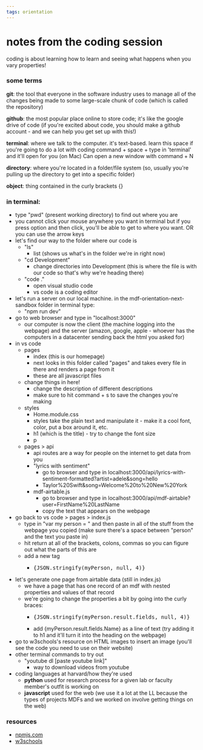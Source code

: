 ```yaml
---
tags: orientation
---
```


# notes from the coding session

coding is about learning how to learn
and seeing what happens when you vary properties!

### some terms
**git**: the tool that everyone in the software industry uses to manage all of the changes being made to some large-scale chunk of code (which is called the repository)

**github**: the most popular place online to store code; it's like the google drive of code (if you're excited about code, you should make a github account - and we can help you get set up with this!)

**terminal**: where we talk to the computer. it's text-based. learn this space if you're going to do a lot with coding
command + space + type in 'terminal' and it'll open for you (on Mac)
Can open a new window with command + N

**directory**: where you're located in a folder/file system (so, usually you're pulling up the directory to get into a specific folder)

**object**: thing contained in the curly brackets {}

### in terminal:
* type "pwd" (present working directory) to find out where you are
* you cannot click your mouse anywhere you want in terminal but if you press option and then click, you'll be able to get to where you want. OR you can use the arrow keys
* let's find our way to the folder where our code is
    * "ls"
        * list (shows us what's in the folder we're in right now)
    * "cd Development"
        * change directories into Development (this is where the file is with our code so that's why we're heading there)
    * "code ." 
        * open visual studio code
        * vs code is a coding editor
* let's run a server on our local machine. in the mdf-orientation-next-sandbox folder in terminal type:
    * "npm run dev"
* go to web browser and type in "localhost:3000"
    * our computer is now the client (the machine logging into the webpage) and the server (amazon, google, apple - whoever has the computers in a datacenter sending back the html you asked for)
* in vs code
    * pages
        * index (this is our homepage)
        * next looks in this folder called "pages" and takes every file in there and renders a page from it
        * these are all javascript files
    * change things in here!
        * change the description of different descriptions
        * make sure to hit command + s to save the changes you're making
    * styles
        * Home.module.css
        * styles take the plain text and manipulate it - make it a cool font, color, put a box around it, etc.
        * h1 (which is the title) - try to change the font size
        * p
    * pages > api
        * api routes are a way for people on the internet to get data from you
        * "lyrics with sentiment"
            * go to browser and type in localhost:3000/api/lyrics-with-sentiment-formatted?artist=adele&song=hello
            * Taylor%20Swift&song=Welcome%20to%20New%20York
        * mdf-airtable.js
            * go to browser and type in localhost:3000/api/mdf-airtable?user=FirstName%20LastName
            * copy the text that appears on the webpage
* go back to vs code > pages > index.js
    * type in "var my person = " and then paste in all of the stuff from the webpage you copied (make sure there's a space between "person" and the text you paste in)
    * hit return at all of the brackets, colons, commas so you can figure out what the parts of this are
    * add a new tag
        * <pre>{JSON.stringify(myPerson, null, 4)}</pre>
* let's generate one page from airtable data (still in index.js)
    * we have a page that has one record of an mdf with nested properties and values of that record
    * we're going to change the properties a bit by going into the curly braces:
        * <pre>{JSON.stringify(myPerson.result.fields, null, 4)}</pre>
        * add {myPerson.result.fields.Name} as a line of text (try adding it to h1 and it'll turn it into the heading on the webpage)
* go to w3schools's resource on HTML images to insert an image (you'll see the code you need to use on their website)
* other terminal commands to try out
    * "youtube dl [paste youtube link]"
        * way to download videos from youtube
* coding languages at harvard/how they're used
    * **python** used for research process for a given lab or faculty member's outfit is working on
    * **javascript** used for the web (we use it a lot at the LL because the types of projects MDFs and we worked on involve getting things on the web)

### resources
* [npmjs.com](https://www.npmjs.com/)
* [w3schools](https://www.w3schools.com/)

